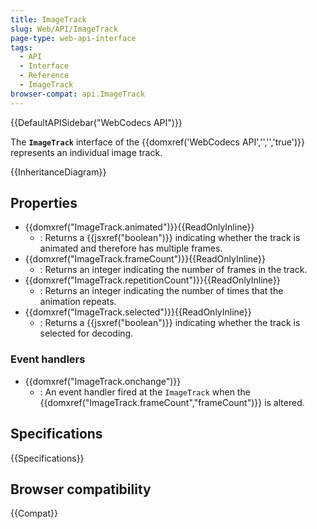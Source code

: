 ```yaml
---
title: ImageTrack
slug: Web/API/ImageTrack
page-type: web-api-interface
tags:
  - API
  - Interface
  - Reference
  - ImageTrack
browser-compat: api.ImageTrack
---
```

{{DefaultAPISidebar("WebCodecs API")}}

The **`ImageTrack`** interface of the {{domxref('WebCodecs API','','','true')}} represents an individual image track.

{{InheritanceDiagram}}

## Properties

- {{domxref("ImageTrack.animated")}}{{ReadOnlyInline}}
  - : Returns a {{jsxref("boolean")}} indicating whether the track is animated and therefore has multiple frames.
- {{domxref("ImageTrack.frameCount")}}{{ReadOnlyInline}}
  - : Returns an integer indicating the number of frames in the track.
- {{domxref("ImageTrack.repetitionCount")}}{{ReadOnlyInline}}
  - : Returns an integer indicating the number of times that the animation repeats.
- {{domxref("ImageTrack.selected")}}{{ReadOnlyInline}}
  - : Returns a {{jsxref("boolean")}} indicating whether the track is selected for decoding.

### Event handlers

- {{domxref("ImageTrack.onchange")}}
  - : An event handler fired at the `ImageTrack` when the {{domxref("ImageTrack.frameCount","frameCount")}} is altered.

## Specifications

{{Specifications}}

## Browser compatibility

{{Compat}}
